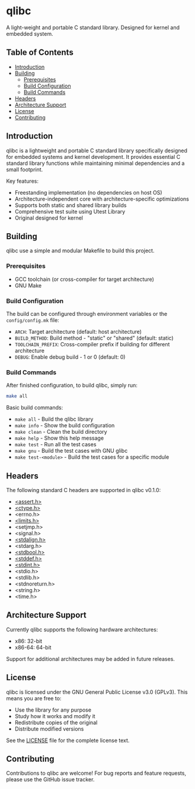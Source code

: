 # qlibc
A light-weight and portable C standard library. Designed for kernel and embedded system.

## Table of Contents


- [Introduction](#introduction)
- [Building](#building)
    - [Prerequisites](#prerequisites)
    - [Build Configuration](#build-configuration)
    - [Build Commands](#build-commands)
- [Headers](#headers)
- [Architecture Support](#architecture-support)
- [License](#license)
- [Contributing](#contributing)


## Introduction

qlibc is a lightweight and portable C standard library specifically designed for embedded systems and kernel development. It provides essential C standard library functions while maintaining minimal dependencies and a small footprint.

Key features:
- Freestanding implementation (no dependencies on host OS)
- Architecture-independent core with architecture-specific optimizations
- Supports both static and shared library builds
- Comprehensive test suite using Utest Library
- Original designed for kernel

## Building

qlibc use a simple and modular Makefile to build this project.

### Prerequisites

- GCC toolchain (or cross-compiler for target architecture)
- GNU Make

### Build Configuration

The build can be configured through environment variables or the `config/config.mk` file:

- `ARCH`: Target architecture (default: host architecture)
- `BUILD_METHOD`: Build method - "static" or "shared" (default: static) 
- `TOOLCHAIN_PREFIX`: Cross-compiler prefix if building for different architecture
- `DEBUG`: Enable debug build - 1 or 0 (default: 0)

### Build Commands

After finished configuration, to build qlibc, simply run:

```bash
make all
```

Basic build commands:
- `make all`           - Build the qlibc library
- `make info`          - Show the build configuration
- `make clean`         - Clean the build directory
- `make help`          - Show this help message
- `make test`          - Run all the test cases
- `make gnu`           - Build the test cases with GNU glibc
- `make test-<module>` - Build the test cases for a specific module


## Headers

The following standard C headers are supported in qlibc v0.1.0:

- [<assert.h>](https://github.com/unsigend/qlibc/blob/main/include/assert.h) 
- [<ctype.h>](https://github.com/unsigend/qlibc/blob/main/include/ctype.h) 
- <errno.h> 
- [<limits.h>](https://github.com/unsigend/qlibc/blob/main/include/limits.h) 
- <setjmp.h> 
- <signal.h>
- [<stdalign.h>](https://github.com/unsigend/qlibc/blob/main/include/stdalign.h) 
- <stdarg.h>
- [<stdbool.h>](https://github.com/unsigend/qlibc/blob/main/include/limits.h)
- [<stddef.h>](https://github.com/unsigend/qlibc/blob/main/include/stddef.h)
- [<stdint.h>](https://github.com/unsigend/qlibc/blob/main/include/stdint.h)
- <stdio.h> 
- <stdlib.h> 
- <stdnoreturn.h> 
- <string.h> 
- <time.h>


## Architecture Support

Currently qlibc supports the following hardware architectures:
- x86: 32-bit
- x86-64: 64-bit

Support for additional architectures may be added in future releases.


## License

qlibc is licensed under the GNU General Public License v3.0 (GPLv3). This means you are free to:

- Use the library for any purpose
- Study how it works and modify it
- Redistribute copies of the original
- Distribute modified versions

See the [LICENSE](LICENSE) file for the complete license text.

## Contributing

Contributions to qlibc are welcome! 
For bug reports and feature requests, please use the GitHub issue tracker.


